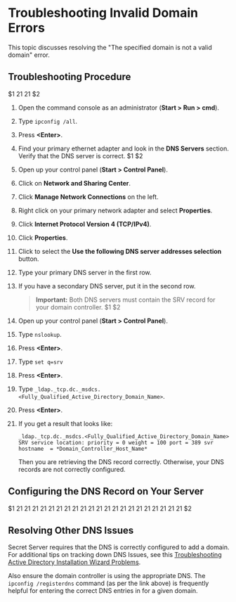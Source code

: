 [title]: # (Troubleshooting Invalid Domain Errors)
[tags]: # (troubleshooting, workaround, domain errors)
[priority]: # (1000)

# Troubleshooting Invalid Domain Errors

This topic discusses resolving the "The specified domain is not a valid domain" error.

## Troubleshooting Procedure
$1
$2$1
$2$1
$2
   1. Open the command console as an administrator (**Start \> Run \> cmd**).
 
   1. Type `ipconfig /all`.

   1. Press **\<Enter\>**.

   1. Find your primary ethernet adapter and look in the **DNS Servers** section. Verify that the DNS server is correct.
$1
$2
   1. Open up your control panel (**Start \> Control Panel**).

   1. Click on **Network and Sharing Center**.

   1. Click **Manage Network Connections** on the left.

   1. Right click on your primary network adapter and select **Properties**.

   1. Click **Internet Protocol Version 4 (TCP/IPv4)**.

   1. Click **Properties**.

   1. Click to select the **Use the following DNS server addresses selection** button.

   1. Type your primary DNS server in the first row.

   1. If you have a secondary DNS server, put it in the second row. 

      > **Important:** Both DNS servers must contain the SRV record for your domain controller.
$1
$2
   1. Open up your control panel (**Start \> Control Panel**).

   1. Type `nslookup`.

   1. Press **\<Enter\>**.

   1. Type `set q=srv`

   1. Press **\<Enter\>**.

   1. Type `_ldap._tcp.dc._msdcs.<Fully_Qualified_Active_Directory_Domain_Name>`.

   1. Press **\<Enter\>**.

   1. If you get a result that looks like:

      `_ldap._tcp.dc._msdcs.<Fully_Qualified_Active_Directory_Domain_Name> SRV service location:
        priority = 0
        weight = 100
        port = 389
        svr hostname  = *Domain_Controller_Host_Name*`

      Then you are retrieving the DNS record correctly. Otherwise, your DNS records are not correctly configured.

## Configuring the DNS Record on Your Server

$1
$2$1
$2$1
$2$1
$2$1
$2$1
$2$1
$2$1
$2$1
$2$1
$2$1
$2$1
$2$1
$2$1
$2$1
$2$1
$2$1
$2$1
$2$1
$2$1
$2$1
$2$1
$2
## Resolving Other DNS Issues

Secret Server requires that the DNS is correctly configured to add a domain. For additional tips on tracking down DNS Issues, see this [Troubleshooting Active Directory Installation Wizard Problems](http://technet.microsoft.com/en-us/library/bb727058.aspx).

Also ensure the domain controller is using the appropriate DNS. The `ipconfig /registerdns` command (as per the link above) is frequently helpful for entering the correct DNS entries in for a given domain.

 